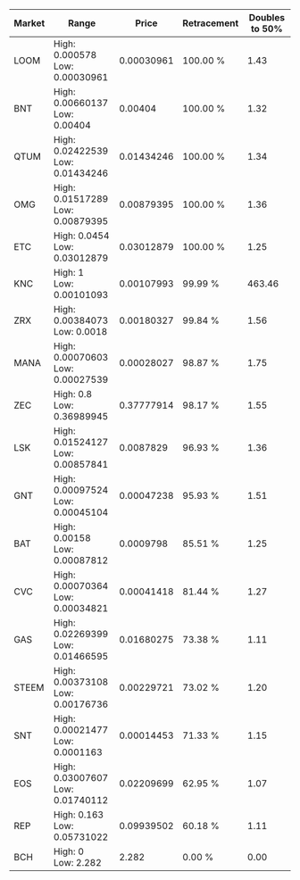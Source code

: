 | Market | Range | Price| Retracement | Doubles to 50% |
| --- | --- | --- | --- | --- |
| LOOM | High: 0.000578<br />Low: 0.00030961 | 0.00030961 | 100.00 % | 1.43 |
| BNT | High: 0.00660137<br />Low: 0.00404 | 0.00404 | 100.00 % | 1.32 |
| QTUM | High: 0.02422539<br />Low: 0.01434246 | 0.01434246 | 100.00 % | 1.34 |
| OMG | High: 0.01517289<br />Low: 0.00879395 | 0.00879395 | 100.00 % | 1.36 |
| ETC | High: 0.0454<br />Low: 0.03012879 | 0.03012879 | 100.00 % | 1.25 |
| KNC | High: 1<br />Low: 0.00101093 | 0.00107993 | 99.99 % | 463.46 |
| ZRX | High: 0.00384073<br />Low: 0.0018 | 0.00180327 | 99.84 % | 1.56 |
| MANA | High: 0.00070603<br />Low: 0.00027539 | 0.00028027 | 98.87 % | 1.75 |
| ZEC | High: 0.8<br />Low: 0.36989945 | 0.37777914 | 98.17 % | 1.55 |
| LSK | High: 0.01524127<br />Low: 0.00857841 | 0.0087829 | 96.93 % | 1.36 |
| GNT | High: 0.00097524<br />Low: 0.00045104 | 0.00047238 | 95.93 % | 1.51 |
| BAT | High: 0.00158<br />Low: 0.00087812 | 0.0009798 | 85.51 % | 1.25 |
| CVC | High: 0.00070364<br />Low: 0.00034821 | 0.00041418 | 81.44 % | 1.27 |
| GAS | High: 0.02269399<br />Low: 0.01466595 | 0.01680275 | 73.38 % | 1.11 |
| STEEM | High: 0.00373108<br />Low: 0.00176736 | 0.00229721 | 73.02 % | 1.20 |
| SNT | High: 0.00021477<br />Low: 0.0001163 | 0.00014453 | 71.33 % | 1.15 |
| EOS | High: 0.03007607<br />Low: 0.01740112 | 0.02209699 | 62.95 % | 1.07 |
| REP | High: 0.163<br />Low: 0.05731022 | 0.09939502 | 60.18 % | 1.11 |
| BCH | High: 0<br />Low: 2.282 | 2.282 | 0.00 % | 0.00 |

